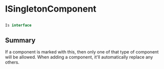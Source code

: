 # ISingletonComponent

## 
```c#
Is interface
```

## Summary

If a component is marked with this, then only one of that type of component
will be allowed. When adding a component, it'll automatically replace any others.
